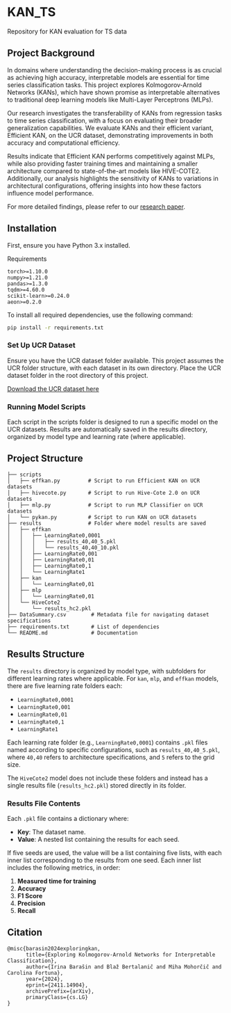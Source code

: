 # KAN_TS
Repository for KAN evaluation for TS data

## Project Background

In domains where understanding the decision-making process is as crucial as achieving high accuracy, interpretable models are essential for time series classification tasks. This project explores Kolmogorov-Arnold Networks (KANs), which have shown promise as interpretable alternatives to traditional deep learning models like Multi-Layer Perceptrons (MLPs).

Our research investigates the transferability of KANs from regression tasks to time series classification, with a focus on evaluating their broader generalization capabilities. We evaluate KANs and their efficient variant, Efficient KAN, on the UCR dataset, demonstrating improvements in both accuracy and computational efficiency. 

Results indicate that Efficient KAN performs competitively against MLPs, while also providing faster training times and maintaining a smaller architecture compared to state-of-the-art models like HIVE-COTE2. Additionally, our analysis highlights the sensitivity of KANs to variations in architectural configurations, offering insights into how these factors influence model performance.

For more detailed findings, please refer to our [research paper](https://arxiv.org/abs/2411.14904).

## Installation

First, ensure you have Python 3.x installed. 

Requirements

```
torch>=1.10.0
numpy>=1.21.0
pandas>=1.3.0
tqdm>=4.60.0
scikit-learn>=0.24.0
aeon>=0.2.0
```

To install all required dependencies, use the following command:

```bash
pip install -r requirements.txt
```
### Set Up UCR Dataset

Ensure you have the UCR dataset folder available. This project assumes the UCR folder structure, with each dataset in its own directory. Place the UCR dataset folder in the root directory of this project.

[Download the UCR dataset here](http://www.cs.ucr.edu/~eamonn/time_series_data)

### Running Model Scripts
Each script in the scripts folder is designed to run a specific model on the UCR datasets. Results are automatically saved in the results directory, organized by model type and learning rate (where applicable).

## Project Structure

```plaintext
├── scripts
│   ├── effkan.py         # Script to run Efficient KAN on UCR datasets
│   ├── hivecote.py       # Script to run Hive-Cote 2.0 on UCR datasets
│   ├── mlp.py            # Script to run MLP Classifier on UCR datasets
│   └── pykan.py          # Script to run KAN on UCR datasets
├── results               # Folder where model results are saved
│   ├── effkan
│   │   ├── LearningRate0,0001
│   │   │   ├── results_40,40_5.pkl
│   │   │   └── results_40,40_10.pkl
│   │   ├── LearningRate0,001
│   │   ├── LearningRate0,01
│   │   ├── LearningRate0,1
│   │   └── LearningRate1
│   ├── kan
│   │   └── LearningRate0,01
│   ├── mlp 
│   │   └── LearningRate0,01
│   └── HiveCote2
│       └── results_hc2.pkl
├── DataSummary.csv        # Metadata file for navigating dataset specifications
├── requirements.txt       # List of dependencies
└── README.md              # Documentation
```
## Results Structure

The `results` directory is organized by model type, with subfolders for different learning rates where applicable. For `kan`, `mlp`, and `effkan` models, there are five learning rate folders each:

- `LearningRate0,0001`
- `LearningRate0,001`
- `LearningRate0,01`
- `LearningRate0,1`
- `LearningRate1`

Each learning rate folder (e.g., `LearningRate0,0001`) contains `.pkl` files named according to specific configurations, such as `results_40,40_5.pkl`, where `40,40` refers to architecture specifications, and `5` refers to the grid size.

The `HiveCote2` model does not include these folders and instead has a single results file (`results_hc2.pkl`) stored directly in its folder.

### Results File Contents

Each `.pkl` file contains a dictionary where:

- **Key**: The dataset name.
- **Value**: A nested list containing the results for each seed.

If five seeds are used, the value will be a list containing five lists, with each inner list corresponding to the results from one seed. Each inner list includes the following metrics, in order:

1. **Measured time for training**
2. **Accuracy**
3. **F1 Score**
4. **Precision**
5. **Recall**

## Citation
```
@misc{barasin2024exploringkan,
      title={Exploring Kolmogorov-Arnold Networks for Interpretable Classification}, 
      author={Irina Barašin and Blaž Bertalanič and Miha Mohorčič and Carolina Fortuna},
      year={2024},
      eprint={2411.14904},
      archivePrefix={arXiv},
      primaryClass={cs.LG} 
}
```
